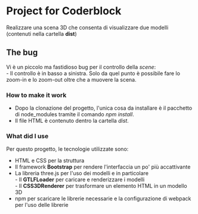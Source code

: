 # Project for Coderblock

Realizzare una scena 3D che consenta di visualizzare due modelli (contenuti nella cartella <strong>dist</strong>)

## The bug

Vi è un piccolo ma fastidioso bug per il controllo della <i>scene</i>: <br>
    - Il controllo è in basso a sinistra. Solo da quel punto è possibile fare lo zoom-in e lo zoom-out oltre che a muovere la scena.

### How to make it work

- Dopo la clonazione del progetto, l'unica cosa da installare è il pacchetto di node_modules tramite il comando <i>npm install</i>.
- Il file HTML è contenuto dentro la cartella <i>dist</i>.

### What did I use

Per questo progetto, le tecnologie utilizzate sono:
<ul>

<li>
    HTML e CSS per la struttura
</li>
<li>
    Il framework <strong>Bootstrap</strong> per rendere l'interfaccia un po' più accattivante
</li>
<li>
    La libreria three.js per l'uso dei modelli e in particolare <br>
        - Il <strong>GTLFLoader</strong> per caricare e renderizzare i modelli <br>
        - Il <strong>CSS3DRenderer</strong> per trasformare un elemento HTML in un modello 3D <br>
</li>
<li>
    npm per scaricare le librerie necessarie e la configurazione di webpack per l'uso delle librerie
</li>

</ul>